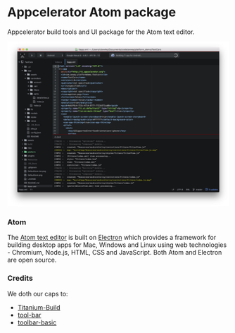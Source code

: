 # Appcelerator Atom package

Appcelerator build tools and UI package for the Atom text editor.

![Screenshot](images/screenshot.jpg)

### Atom

The [Atom text editor](https://atom.io) is built on [Electron](http://electron.atom.io) which provides a framework for building desktop apps for Mac, Windows and Linux using web technologies - Chromium, Node.js, HTML, CSS and JavaScript. Both Atom and Electron are open source.

### Credits

We doth our caps to:

* [Titanium-Build](https://github.com/HazemKhaled/Titanium-Build)
* [tool-bar](https://github.com/suda/tool-bar)
* [toolbar-basic](https://github.com/mattlovaglio/toolbar-basic)
